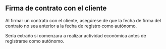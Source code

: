 ## Firma de contrato con el cliente

Al firmar un contrato con el cliente, asegúrese de que la fecha de firma del contrato no sea anterior a la fecha de registro como autónomo.

Sería extraño si comenzara a realizar actividad económica antes de registrarse como autónomo. 
